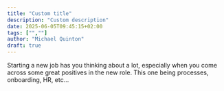 ```yaml
---
title: "Custom title"
description: "Custom description"
date: 2025-06-05T09:45:15+02:00
tags: ["",""]
author: "Michael Quinton"
draft: true
---
```


Starting a new job has you thinking about a lot, especially when you come across some great positives in the new role. This one being processes, onboarding, HR, etc...

